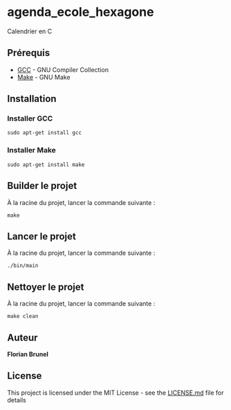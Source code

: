 # agenda_ecole_hexagone
Calendrier en C

## Prérequis
* [GCC](https://gcc.gnu.org/) - GNU Compiler Collection
* [Make](https://www.gnu.org/software/make/) - GNU Make

## Installation
### Installer GCC
```
sudo apt-get install gcc
```

### Installer Make
```
sudo apt-get install make
```

## Builder le projet
À la racine du projet, lancer la commande suivante :
```
make
```

## Lancer le projet
À la racine du projet, lancer la commande suivante :
```
./bin/main
```

## Nettoyer le projet
À la racine du projet, lancer la commande suivante :
```
make clean
```

## Auteur
**Florian Brunel**

## License
This project is licensed under the MIT License - see the [LICENSE.md](LICENSE.md) file for details
